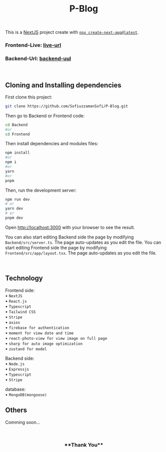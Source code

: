 <h1 align="center">
P-Blog
</h1>

<br/>

This is a [NextJS](https://nextjs.org/) project create with [`npx create-next-app@latest`](https://nextjs.org/docs/getting-started/installation).

### Frontend-Live: [live-url](https://)

### Backend-Url: [backend-uul](https://)

<br/>

## Cloning and Installing dependencies

First clone this project:

```bash
git clone https://github.com/SofiuzzamanSofi/P-Blog.git
```
Then go to Backend or Frontend code:

```bash
cd Backend
#or
cd Frontend
```

Then install dependencies and modules files:

```bash
npm install
#or
npm i
#or
yarn
#or
pnpm
```

Then, run the development server:

```bash
npm run dev
# or
yarn dev
# or
pnpm dev
```

Open [http://localhost:3000](http://localhost:3000) with your browser to see the result.

You can also start editing Backend side the page by modifying `Backend/src/server.ts`. The page auto-updates as you edit the file.
You can start editing Frontend side the page by modifying `Frontend/src/app/layout.tsx`. The page auto-updates as you edit the file.

<br/>

## Technology


Frontend side:
<br> • `NextJS`
<br> • `React.js`
<br> • `Typescript`
<br> • `Tailwind CSS`
<br> • `Stripe`
<br> • `axios`
<br> • `firebase for authentication`
<br> • `moment for view date and time`
<br> • `react-photo-view for view image on full page`
<br> • `sharp for auto image optimization`
<br> • `zustand for model`

Backend side:
<br> • `Node.js`
<br> • `Expressjs`
<br> • `Typescript`
<br> • `Stripe`

database:
<br> • `MongoDB(mongoose)`

## Others

Comming soon...

<br/>

<h3 align="center">
**Thank You**
</h3>